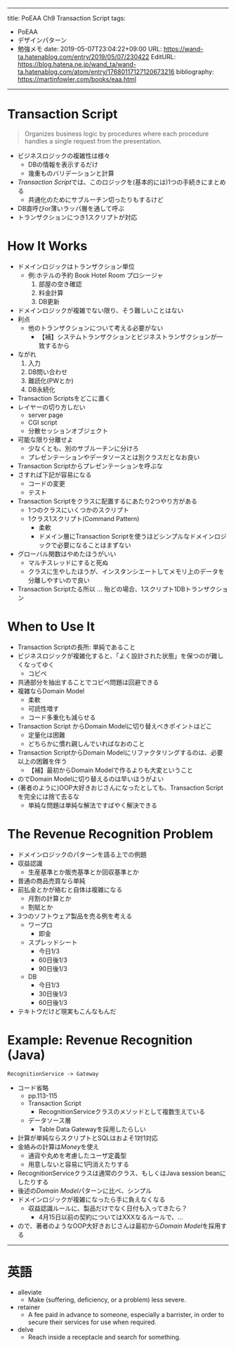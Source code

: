 ---
title: PoEAA Ch9 Transaction Script
tags:
- PoEAA
- デザインパターン
- 勉強メモ
date: 2019-05-07T23:04:22+09:00
URL: https://wand-ta.hatenablog.com/entry/2019/05/07/230422
EditURL: https://blog.hatena.ne.jp/wand_ta/wand-ta.hatenablog.com/atom/entry/17680117127120673216
bibliography: https://martinfowler.com/books/eaa.html
-------------------------------------

# Transaction Script

> Organizes business logic by procedures where each procedure handles a single request from the presentation.

- ビジネスロジックの複雑性は様々
    - DBの情報を表示するだけ
    - 幾重ものバリデーションと計算
- *Transaction Script*では、このロジックを(基本的には)1つの手続きにまとめる
    - 共通化のためにサブルーチン切ったりもするけど
- DB直呼びor薄いラッパ層を通して呼ぶ
- トランザクションにつき1スクリプトが対応


# How It Works

- ドメインロジックはトランザクション単位
    - 例:ホテルの予約 Book Hotel Room プロシージャ
        1. 部屋の空き確認
        1. 料金計算
        1. DB更新
- ドメインロジックが複雑でない限り、そう難しいことはない
- 利点
    - 他のトランザクションについて考える必要がない
        - 【補】システムトランザクションとビジネストランザクションが一致するから
- ながれ
    1. 入力
    1. DB問い合わせ
    1. 難読化(PWとか)
    1. DB永続化
- Transaction Scriptsをどこに置く
- レイヤーの切り方しだい
    - server page
    - CGI script
    - 分散セッションオブジェクト
- 可能な限り分離せよ
    - 少なくとも、別のサブルーチンに分けろ
    - プレゼンテーションやデータソースとは別クラスだとなお良い
- Transaction Scriptからプレゼンテーションを呼ぶな
- さすれば下記が容易になる
    - コードの変更
    - テスト
- Transaction Scriptをクラスに配置するにあたり2つやり方がある
    - 1つのクラスにいくつかのスクリプト
    - 1クラス1スクリプト(Command Pattern)
        - 柔軟
        - ドメイン層にTransaction Scriptを使うほどシンプルなドメインロジックで必要になることはまずない
- グローバル関数はやめたほうがいい
    - マルチスレッドにすると死ぬ
    - クラスに生やしたほうが、インスタンシエートしてメモリ上のデータを分離しやすいので良い
- Transaction Scriptたる所以 ... 殆どの場合、1スクリプト1DBトランザクション


# When to Use It

- Transaction Scriptの長所: 単純であること
- ビジネスロジックが複雑化すると、「よく設計された状態」を保つのが難しくなってゆく
    - コピペ
- 共通部分を抽出することでコピペ問題は回避できる
- 複雑ならDomain Model
    - 柔軟
    - 可読性増す
    - コード多重化も減らせる
- Transaction Script からDomain Modelに切り替えべきポイントはどこ
    - 定量化は困難
    - どちらかに慣れ親しんでいればなおのこと
- Transaction ScriptからDomain Modelにリファクタリングするのは、必要以上の困難を伴う
    - 【補】最初からDomain Modelで作るよりも大変ということ
- のでDomain Modelに切り替えるのは早いほうがよい
- (著者のように)OOP大好きおじさんになったとしても、Transaction Scriptを完全には捨て去るな
    - 単純な問題は単純な解法ですばやく解決できる

# The Revenue Recognition Problem

- ドメインロジックのパターンを語る上での例題
- 収益認識
    - 生産基準とか販売基準とか回収基準とか
- 普通の商品売買なら単純
- 前払金とかが絡むと自体は複雑になる
    - 月割の計算とか
    - 割賦とか
- 3つのソフトウェア製品を売る例を考える
    - ワープロ
        - 即金
    - スプレッドシート
        - 今日1/3
        - 60日後1/3
        - 90日後1/3
    - DB
        - 今日1/3
        - 30日後1/3
        - 60日後1/3
- テキトウだけど現実もこんなもんだ


# Example: Revenue Recognition (Java)

```
RecognitionService -> Gateway
```

- コード省略
    - pp.113-115
    - Transaction Script
        - RecognitionServiceクラスのメソッドとして複数生えている
    - データソース層
        - Table Data Gatewayを採用したらしい
- 計算が単純ならスクリプトとSQLはおよそ1対1対応
- 金絡みの計算は*Money*を使え
    - 通貨や丸めを考慮したユーザ定義型
    - 用意しないと容易に1円消えたりする
- RecognitionServiceクラスは通常のクラス、もしくはJava session beanにしたりする
- 後述の*Domain Model*パターンに比べ、シンプル
- ドメインロジックが複雑になったら手に負えなくなる
    - 収益認識ルールに、製品だけでなく日付も入ってきたら？
        - 4月15日以前の契約についてはXXXなるルールで、...
- ので、著者のようなOOP大好きおじさんは最初から*Domain Model*を採用する


----------------------------------------

# 英語

- alleviate
    - Make (suffering, deficiency, or a problem) less severe.
- retainer
    - A fee paid in advance to someone, especially a barrister, in order to secure their services for use when required.
- delve
    - Reach inside a receptacle and search for something.
